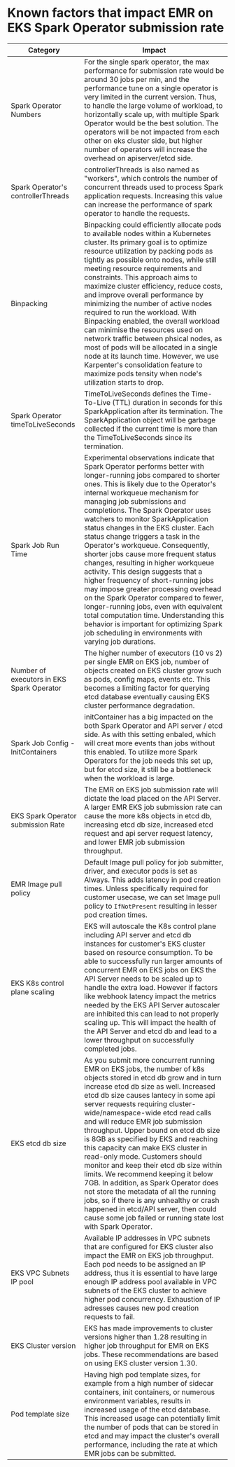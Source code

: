 
# Known factors that impact EMR on EKS Spark Operator submission rate

|Category	|Impact	|
|---	|---	|
|Spark Operator Numbers	|For the single spark operator, the max performance for submission rate would be around 30 jobs per min, and the performance tune on a single operator is very limited in the current version. Thus, to handle the large volume of workload, to horizontally scale up, with multiple Spark Operator would be the best solution. The operators will be not impacted from each other on eks cluster side, but higher number of operators will increase the overhead on apiserver/etcd side.	|
|Spark Operator's controllerThreads	|controllerThreads is also named as "workers", which controls the number of concurrent threads used to process Spark application requests. Increasing this value can increase the performance of spark operator to handle the requests.	|
|Binpacking	|Binpacking could efficiently allocate pods to available nodes within a Kubernetes cluster. Its primary goal is to optimize resource utilization by packing pods as tightly as possible onto nodes, while still meeting resource requirements and constraints. This approach aims to maximize cluster efficiency, reduce costs, and improve overall performance by minimizing the number of active nodes required to run the workload. With Binpacking enabled, the overall workload can minimise the resources used on network traffic between phsical nodes, as most of pods will be allocated in a single node at its launch time. However, we use Karpenter's consolidation feature to maximize pods tensity when node's utilization starts to drop.	|
|Spark Operator timeToLiveSeconds	|TimeToLiveSeconds defines the Time-To-Live (TTL) duration in seconds for this SparkApplication after its termination. The SparkApplication object will be garbage collected if the current time is more than the TimeToLiveSeconds since its termination.	|
|Spark Job Run Time	|Experimental observations indicate that Spark Operator performs better with longer-running jobs compared to shorter ones. This is likely due to the Operator's internal workqueue mechanism for managing job submissions and completions. The Spark Operator uses watchers to monitor SparkApplication status changes in the EKS cluster. Each status change triggers a task in the Operator's workqueue. Consequently, shorter jobs cause more frequent status changes, resulting in higher workqueue activity. This design suggests that a higher frequency of short-running jobs may impose greater processing overhead on the Spark Operator compared to fewer, longer-running jobs, even with equivalent total computation time. Understanding this behavior is important for optimizing Spark job scheduling in environments with varying job durations.	|
|Number of executors in EKS Spark Operator	|The higher number of executors (10 vs 2) per single EMR on EKS job, number of objects created on EKS cluster grow such as pods, config maps, events etc. This becomes a limiting factor for querying etcd database eventually causing EKS cluster performance degradation.	|
|Spark Job Config - InitContainers	|initContainer has a big impacted on the both Spark Operator and API server / etcd side. As with this setting enbaled, which will creat more events than jobs without this enabled. To utilize more Spark Operators for the job needs this set up, but for etcd size, it still be a bottleneck when the workload is large.	|
|EKS Spark Operator submission Rate	|The EMR on EKS job submission rate will dictate the load placed on the API Server. A larger EMR EKS job submission rate can cause the more k8s objects in etcd db, increasing etcd db size, increased etcd request and api server request latency, and lower EMR job submission throughput.	|
|EMR Image pull policy	|Default Image pull policy for job submitter, driver, and executor pods is set as Always. This adds latency in pod creation times. Unless specifically required for customer usecase, we can set Image pull policy to `IfNotPresent` resulting in lesser pod creation times.	|
|EKS K8s control plane scaling	|EKS will autoscale the K8s control plane including API server and etcd db instances for customer's EKS cluster based on resource consumption. To be able to successfully run larger amounts of concurrent EMR on EKS jobs on EKS the API Server needs to be scaled up to handle the extra load. However if factors like webhook latency impact the metrics needed by the EKS API Server autoscaler are inhibited this can lead to not properly scaling up. This will impact the health of the API Server and etcd db and lead to a lower throughput on successfully completed jobs. 	|
|EKS etcd db size	|As you submit more concurrent running EMR on EKS jobs, the number of k8s objects stored in etcd db grow and in turn increase etcd db size as well. Increased etcd db size causes lantecy in some api server requests requiring cluster-wide/namespace-wide etcd read calls and will reduce EMR job submission throughput. Upper bound on etcd db size is 8GB as specified by EKS and reaching this capacity can make EKS cluster in read-only mode. Customers should monitor and keep their etcd db size within limits. We recommend keeping it below 7GB. In addition, as Spark Operator does not store the metadata of all the running jobs, so if there is any unhealthy or crash happened in etcd/API server, then could cause some job failed or running state lost with Spark Operator.	|
|EKS VPC Subnets IP pool	|Available IP addresses in VPC subnets that are configured for EKS cluster also impact the EMR on EKS job throughput. Each pod needs to be assigned an IP address, thus it is essential to have large enough IP address pool available in VPC subnets of the EKS cluster to achieve higher pod concurrency. Exhaustion of IP adresses causes new pod creation requests to fail.	|
|EKS Cluster version	|EKS has made improvements to cluster versions higher than 1.28 resulting in higher job throughput for EMR on EKS jobs. These recommendations are based on using EKS cluster version 1.30.	|
|Pod template size|Having high pod template sizes, for example from a high number of sidecar containers, init containers, or numerous environment variables, results in increased usage of the etcd database. This increased usage can potentially limit the number of pods that can be stored in etcd and may impact the cluster's overall performance, including the rate at which EMR jobs can be submitted.|
